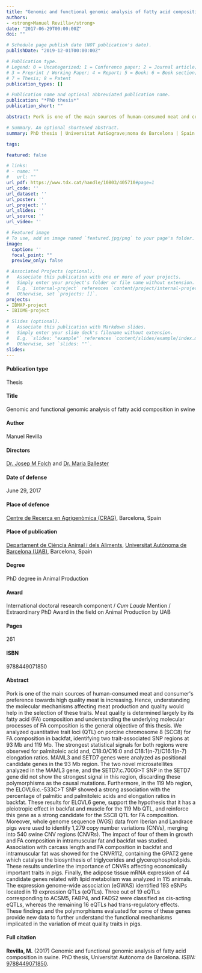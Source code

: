 ```yaml
---
title: "Genomic and functional genomic analysis of fatty acid composition in swine"
authors:
- <strong>Manuel Revilla</strong>
date: "2017-06-29T00:00:00Z"
doi: ""

# Schedule page publish date (NOT publication's date).
publishDate: "2019-12-01T00:00:00Z"

# Publication type.
# Legend: 0 = Uncategorized; 1 = Conference paper; 2 = Journal article;
# 3 = Preprint / Working Paper; 4 = Report; 5 = Book; 6 = Book section;
# 7 = Thesis; 8 = Patent
publication_types: []

# Publication name and optional abbreviated publication name.
publication: "*PhD thesis*"
publication_short: ""

abstract: Pork is one of the main sources of human-consumed meat and consumer's preference towards high quality meat is increasing. Hence, understanding the molecular mechanisms affecting meat production and quality would help in the selection of these traits. Meat quality is determined largely by its fatty acid (FA) composition and understanding the underlying molecular processes of FA composition is the general objective of this thesis. We analyzed quantitative trait loci (QTL) on porcine chromosome 8 (SCC8) for FA composition in backfat, identifying two trait-associated SNP regions at 93 Mb and 119 Mb. The strongest statistical signals for both regions were observed for palmitoleic acid and, C18:0/C16:0 and C18:1(n-7)/C16:1(n-7) elongation ratios. MAML3 and SETD7 genes were analyzed as positional candidate genes in the 93 Mb region. The two novel microsatellites analyzed in the MAML3 gene, and the SETD7:c.700G>T SNP in the SETD7 gene did not show the strongest signal in this region, discarding these polymorphisms as the causal mutations. Furthermore, in the 119 Mb region, the ELOVL6:c.-533C>T SNP showed a strong association with the percentage of palmitic and palmitoleic acids and elongation ratios in backfat. These results for ELOVL6 gene, support the hypothesis that it has a pleiotropic effect in backfat and muscle for the 119 Mb QTL, and reinforce this gene as a strong candidate for the SSC8 QTL for FA composition. Moreover, whole genome sequence (WGS) data from Iberian and Landrace pigs were used to identify 1,279 copy number variations (CNVs), merging into 540 swine CNV regions (CNVRs). The impact of four of them in growth and FA composition in intramuscular fat and backfat was studied. Association with carcass length and FA composition in backfat and intramuscular fat was showed for the CNVR112, containing the GPAT2 gene which catalyse the biosynthesis of triglycerides and glycerophospholipids. These results underline the importance of CNVRs affecting economically important traits in pigs. Finally, the adipose tissue mRNA expression of 44 candidate genes related with lipid metabolism was analyzed in 115 animals. The expression genome-wide association (eGWAS) identified 193 eSNPs located in 19 expression QTLs (eQTLs). Three out of 19 eQTLs corresponding to ACSM5, FABP4, and FADS2 were classified as cis-acting eQTLs, whereas the remaining 16 eQTLs had trans-regulatory effects. These findings and the polymorphisms evaluated for some of these genes provide new data to further understand the functional mechanisms implicated in the variation of meat quality traits in pigs.

# Summary. An optional shortened abstract.
summary: PhD thesis | Universitat Aut&ograve;noma de Barcelona | Spain

tags:

featured: false

# links:
# - name: ""
#   url: ""
url_pdf: https://www.tdx.cat/handle/10803/405710#page=1
url_code: ''
url_dataset: ''
url_poster: ''
url_project: ''
url_slides: ''
url_source: ''
url_video: ''

# Featured image
# To use, add an image named `featured.jpg/png` to your page's folder. 
image:
  caption: ''
  focal_point: ""
  preview_only: false

# Associated Projects (optional).
#   Associate this publication with one or more of your projects.
#   Simply enter your project's folder or file name without extension.
#   E.g. `internal-project` references `content/project/internal-project/index.md`.
#   Otherwise, set `projects: []`.
projects: 
- IBMAP-project
- IBIOME-project

# Slides (optional).
#   Associate this publication with Markdown slides.
#   Simply enter your slide deck's filename without extension.
#   E.g. `slides: "example"` references `content/slides/example/index.md`.
#   Otherwise, set `slides: ""`.
slides: 
---
```


<div class="article-style">
  
  <h4 id=Publication type">Publication type</h4> Thesis

  <h4 id=Title">Title</h4> Genomic and functional genomic analysis of fatty acid composition in swine

  <h4 id=Author">Author</h4> Manuel Revilla

  <h4 id=Directors">Directors</h4> <a href="https://orcid.org/0000-0003-3689-1303" target="_blank">Dr. Josep M Folch</a> and <a href="https://orcid.org/0000-0002-5413-4640" target="_blank">Dr. Maria Ballester</a>
  
  <h4 id=Date">Date of defense</h4> June 29, 2017
  
  <h4 id=Place">Place of defence</h4> <a href="https://www.cragenomica.es/" target="_blank">Centre de Recerca en Agrigen&ograve;mica (CRAG)</a>, Barcelona, Spain
  
  <h4 id=Place">Place of publication</h4> <a href="https://www.uab.cat/web/department-of-animal-and-food-science-1345715709728.html" target="_blank">Departament de Ci&egrave;ncia Animal i dels Aliments</a>, <a href="https://www.uab.cat/web/universitat-autonoma-de-barcelona-1345467954774.html" target="_blank">Universitat Aut&ograve;noma de Barcelona (UAB)</a>, Barcelona, Spain
  
  <h4 id=Degree">Degree</h4> PhD degree in Animal Production
  
  <h4 id=Award">Award</h4> International doctoral research component &#47; <em>Cum Laude</em> Mention &#47; Extraordinary PhD Award in the field on Animal Production by UAB

  <h4 id=Pages">Pages</h4> 261
  
  <h4 id=ISBN">ISBN</h4> 9788449071850
  
  <h4 id=Abstract">Abstract</h4> Pork is one of the main sources of human-consumed meat and consumer's preference towards high quality meat is increasing. Hence, understanding the molecular mechanisms affecting meat production and quality would help in the selection of these traits. Meat quality is determined largely by its fatty acid (FA) composition and understanding the underlying molecular processes of FA composition is the general objective of this thesis. We analyzed quantitative trait loci (QTL) on porcine chromosome 8 (SCC8) for FA composition in backfat, identifying two trait-associated SNP regions at 93 Mb and 119 Mb. The strongest statistical signals for both regions were observed for palmitoleic acid and, C18:0/C16:0 and C18:1(n-7)/C16:1(n-7) elongation ratios. MAML3 and SETD7 genes were analyzed as positional candidate genes in the 93 Mb region. The two novel microsatellites analyzed in the MAML3 gene, and the SETD7:c.700G>T SNP in the SETD7 gene did not show the strongest signal in this region, discarding these polymorphisms as the causal mutations. Furthermore, in the 119 Mb region, the ELOVL6:c.-533C>T SNP showed a strong association with the percentage of palmitic and palmitoleic acids and elongation ratios in backfat. These results for ELOVL6 gene, support the hypothesis that it has a pleiotropic effect in backfat and muscle for the 119 Mb QTL, and reinforce this gene as a strong candidate for the SSC8 QTL for FA composition. Moreover, whole genome sequence (WGS) data from Iberian and Landrace pigs were used to identify 1,279 copy number variations (CNVs), merging into 540 swine CNV regions (CNVRs). The impact of four of them in growth and FA composition in intramuscular fat and backfat was studied. Association with carcass length and FA composition in backfat and intramuscular fat was showed for the CNVR112, containing the GPAT2 gene which catalyse the biosynthesis of triglycerides and glycerophospholipids. These results underline the importance of CNVRs affecting economically important traits in pigs. Finally, the adipose tissue mRNA expression of 44 candidate genes related with lipid metabolism was analyzed in 115 animals. The expression genome-wide association (eGWAS) identified 193 eSNPs located in 19 expression QTLs (eQTLs). Three out of 19 eQTLs corresponding to ACSM5, FABP4, and FADS2 were classified as cis-acting eQTLs, whereas the remaining 16 eQTLs had trans-regulatory effects. These findings and the polymorphisms evaluated for some of these genes provide new data to further understand the functional mechanisms implicated in the variation of meat quality traits in pigs.

  <h4 id=full-citation">Full citation</h4>
<p>
  <strong>Revilla, M.</strong> (2017) Genomic and functional genomic analysis of fatty acid composition in swine. PhD thesis, Universitat Aut&ograve;noma de Barcelona. <em>ISBN:</em> <a href="https://www.tdx.cat/handle/10803/405710#page=1" target="_blank">9788449071850</a>. 
  </p>
</div>

